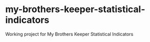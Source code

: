 # my-brothers-keeper-statistical-indicators
Working project for My Brothers Keeper Statistical Indicators
